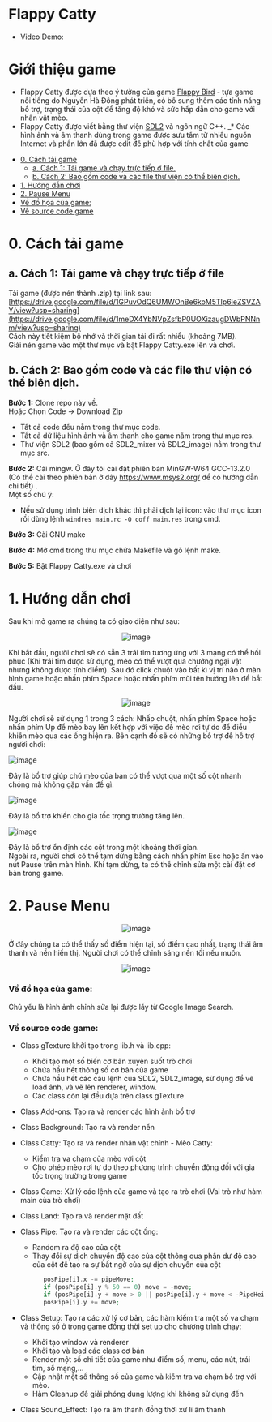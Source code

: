 # Flappy Catty

- Video Demo:

# Giới thiệu game

* Flappy Catty được dựa theo ý tưởng của game [Flappy Bird](https://vi.wikipedia.org/wiki/Flappy_Bird) - tựa game nổi tiếng do Nguyễn Hà Đông phát triển, có bổ sung thêm các tính năng bổ trợ, 
trạng thái của cột để tăng độ khó và sức hấp dẫn cho game với nhân vật mèo.
*  Flappy Catty được viết bằng thư viện [SDL2](https://www.libsdl.org/download-2.0.php) và ngôn ngữ C++.
_* Các hình ảnh và âm thanh dùng trong game được sưu tầm từ nhiều nguồn Internet và phần lớn đã được edit để phù hợp với tính chất của game

- [0. Cách tải game](#0-cách-tải-game)
    * [a. Cách 1: Tải game và chạy trực tiếp ở file.](#a-cách-1-tải-game-và-chạy-trực-tiếp-ở-file)
    * [b. Cách 2: Bao gồm code và các file thư viện có thể biên dịch.](#b-cách-2-bao-gồm-code-và-các-file-thư-viện-có-thể-biên-dịch)
- [1. Hướng dẫn chơi](#1hướng-dẫn-chơi)
- [2. Pause Menu](#2pause-menu)
- [Về đồ họa của game:](#về-đồ-họa-của-game)
- [Về source code game](#về-source-code-game)

# 0. Cách tải game

## a. Cách 1: Tải game và chạy trực tiếp ở file

Tải game (được nén thành .zip) tại link
sau: [https://drive.google.com/file/d/1GPuvOdQ6UMWOnBe6koM5TIp6ieZSVZAY/view?usp=sharing](https://drive.google.com/file/d/1meDX4YbNVpZsfbP0UOXizaugDWbPNNnm/view?usp=sharing)<br/>
Cách này tiết kiệm bộ nhớ và thời gian tải đi rất nhiều (khoảng 7MB).<br/>
Giải nén game vào một thư mục và bật Flappy Catty.exe lên và chơi.<br/>

## b. Cách 2: Bao gồm code và các file thư viện có thể biên dịch.

**Bước 1:** Clone repo này về. <br/>
Hoặc Chọn Code -> Download Zip

- Tất cả code đều nằm trong thư mục code.<br/>
- Tất cả dữ liệu hình ảnh và âm thanh cho game nằm trong thư mục res.
- Thư viện SDL2 (bao gồm cả SDL2_mixer và SDL2_image) nằm trong thư mục src.

**Bước 2:** Cài mingw. Ở đây tôi cài đặt phiên bản MinGW-W64
GCC-13.2.0 (Có thể cài theo phiên bản ở đây https://www.msys2.org/ để có hướng dẫn chi tiết) .<br/>
Một số chú ý: <br/>

- Nếu sử dụng trình biên dịch khác thì phải dịch lại icon: vào thư mục icon rồi dùng
  lệnh `windres main.rc -O coff main.res` trong cmd.<br/>

**Bước 3:** Cài GNU make

**Bước 4:** Mở cmd trong thư mục chứa Makefile và gõ lệnh make.

**Bước 5:** Bật Flappy Catty.exe và chơi

# 1. Hướng dẫn chơi

Sau khi mở game ra chúng ta có giao diện như sau:
<div style="text-align: center;">

![image](preview/start.png)

</div>

Khi bắt đầu, người chơi sẽ có sẵn 3 trái tim tương ứng với 3 mạng có thể hồi phục (Khi trái tim được sử dụng, mèo có thể vượt qua chướng ngại vật nhưng không được tính điểm). 
Sau đó click chuột vào bất kì vị trí nào ở màn hình game hoặc nhấn phím Space hoặc nhấn phím mũi tên hướng lên để bắt đầu.

<div style="text-align: center;">

![image](/preview/play.png)

</div>

Người chơi sẽ sử dụng 1 trong 3 cách: Nhấp chuột, nhấn phím Space hoặc nhấn phím Up để mèo bay lên kết hợp với việc để mèo rơi tự do để điều khiển mèo qua các ống hiện ra.
Bên cạnh đó sẽ có những bổ trợ để hỗ trợ người chơi:

![image](res/image/lightning.png)

</div>

Đây là bổ trợ giúp chú mèo của bạn có thể vượt qua một số cột nhanh chóng mà không gặp vấn đề gì.

![image](res/image/gravity.png)

</div>

Đây là bổ trợ khiến cho gia tốc trọng trường tăng lên.

![image](res/image/stablity.png)

</div>

Đây là bổ trợ ổn định các cột trong một khoảng thời gian. <br/>
Ngoài ra, người chơi có thể tạm dừng bằng cách nhấn phím Esc hoặc ấn vào nút Pause trên màn hình. Khi tạm dừng, ta có thể chỉnh sửa một cài đặt cơ bản trong game.

# 2. Pause Menu

<div style="text-align: center;">

![image](preview/pause.png)
</div>

Ở đây chúng ta có thể thấy số điểm hiện tại, số điểm cao nhất, trạng thái âm thanh và nền hiển thị.
Người chơi có thể chỉnh sáng nền tối nếu muốn.

<div style="text-align: center;">

![image](preview/dark.png)
</div>

### Về đồ họa của game:

Chủ yếu là hình ảnh chỉnh sửa lại được lấy từ Google Image Search.

### Về source code game:

- Class gTexture khởi tạo trong lib.h và lib.cpp:
    * Khởi tạo một số biến cơ bản xuyên suốt trò chơi
    * Chứa hầu hết thông số cơ bản của game
    * Chứa hầu hết các câu lệnh của SDL2, SDL2_image, sử dụng để vẽ load ảnh, và vẽ lên renderer, window.
    * Các class còn lại đều dựa trên class gTexture
- Class Add-ons: Tạo ra và render các hình ảnh bổ trợ
- Class Background: Tạo ra và render nền
- Class Catty: Tạo ra và render nhân vật chính - Mèo Catty:
    * Kiểm tra va chạm của mèo với cột
    * Cho phép mèo rơi tự do theo phương trình chuyển động đối với gia tốc trọng trường trong game
- Class Game: Xử lý các lệnh của game và tạo ra trò chơi (Vai trò như hàm main của trò chơi)
- Class Land: Tạo ra và render mặt đất
- Class Pipe: Tạo ra và render các cột ống:
    * Random ra độ cao của cột
    * Thay đổi sự dịch chuyển độ cao của cột thông qua phần dư độ cao của cột để tạo ra sự bất ngờ của sự dịch chuyển của cột
       ```php
          posPipe[i].x -= pipeMove;
          if (posPipe[i].y % 50 == 0) move = -move;
          if (posPipe[i].y + move > 0 || posPipe[i].y + move < -PipeHeight) move = -move;
          posPipe[i].y += move;
       ```
       
- Class Setup: Tạo ra các xử lý cơ bản, các hàm kiểm tra một số va chạm và thông số ở trong game đồng thời set up cho chương trình chạy:
    * Khởi tạo window và renderer
    * Khởi tạo và load các class cơ bản
    * Render một số chi tiết của game như điểm số, menu, các nút, trái tim, số mạng,...
    * Cập nhật một số thông số của game và kiểm tra va chạm bổ trợ với mèo.
    * Hàm Cleanup để giải phóng dung lượng khi không sử dụng đến
- Class Sound_Effect: Tạo ra âm thanh đồng thời xử lí âm thanh
